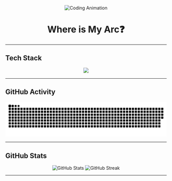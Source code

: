<p align="center">
  <img src="https://media.giphy.com/media/qgQUggAC3Pfv687qPC/giphy.gif" width="300" alt="Coding Animation" />
</p>

<h1 align="center">Where is My Arc❓</h1>




---

## Tech Stack
<p align="center">
  <img src="https://skillicons.dev/icons?i=c,cpp,python,js,ts,html,css,bootstrap,tailwind,react,redux,nextjs,vite,nodejs,express,nestjs,dotnet,graphql,npm,postman,git,github,jquery,sass,vercel,figma&perline=10" />
</p>


---
## GitHub Activity
<p align="center">
  <img src="https://raw.githubusercontent.com/devMohamed-Hassan/devMohamed-Hassan/output/github-snake-dark.svg" alt="GitHub Snake" />
</p>

---

## GitHub Stats
<p align="center">
  <img src="https://github-readme-stats.vercel.app/api?username=devMohamed-Hassan&show_icons=true&theme=radical&hide_title=true" alt="GitHub Stats" />
  <img src="https://github-readme-streak-stats.herokuapp.com/?user=devMohamed-Hassan&theme=radical" alt="GitHub Streak" />
</p>

---
